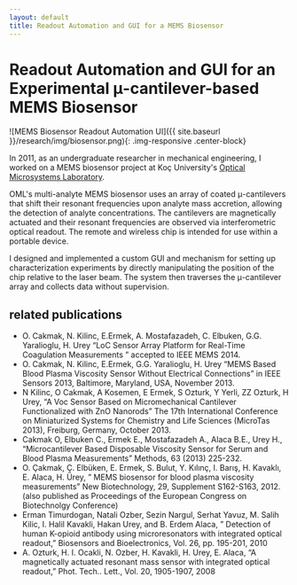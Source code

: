 ```yaml
---
layout: default
title: Readout Automation and GUI for a MEMS Biosensor
---
```


# Readout Automation and GUI for an Experimental μ-cantilever-based MEMS Biosensor

![MEMS Biosensor Readout Automation UI]({{ site.baseurl }}/research/img/biosensor.png){: .img-responsive .center-block}

In 2011, as an undergraduate researcher in mechanical engineering, I worked on a MEMS biosensor project at Koç University's [Optical Microsystems Laboratory](http://mems.ku.edu.tr/).

OML's multi-analyte MEMS biosensor uses an array of coated μ-cantilevers that shift their resonant frequencies upon analyte mass accretion, allowing the detection of analyte concentrations. The cantilevers are magnetically actuated and their resonant frequencies are observed via interferometric optical readout. The remote and wireless chip is intended for use within a portable device.

I designed and implemented a custom GUI and mechanism for setting up characterization experiments by directly manipulating the position of the chip relative to the laser beam. The system then traverses the μ-cantilever array and collects data without supervision.

## related publications

- O. Cakmak, N. Kilinc, E.Ermek, A. Mostafazadeh, C. Elbuken, G.G. Yaralioglu, H. Urey “LoC Sensor Array Platform for Real-Time Coagulation Measurements ” accepted to IEEE MEMS 2014.
- O. Cakmak, N. Kilinc, E.Ermek, G.G. Yaralioglu, H. Urey “MEMS Based Blood Plasma Viscosity Sensor Without Electrical Connections” in IEEE Sensors 2013, Baltimore, Maryland, USA, November 2013.
- N Kilinc, O Cakmak, A Kosemen, E Ermek, S Ozturk, Y Yerli, ZZ Ozturk, H Urey, “A Voc Sensor Based on Micromechanical Cantilever Functionalized with ZnO Nanorods” The 17th International Conference on Miniaturized Systems for Chemistry and Life Sciences (MicroTas 2013), Freiburg, Germany, October 2013.
- Cakmak O, Elbuken C., Ermek E., Mostafazadeh A., Alaca B.E., Urey H., “Microcantilever Based Disposable Viscosity Sensor for Serum and Blood Plasma Measurements” Methods, 63 (2013) 225-232.
- O. Çakmak, Ç. Elbüken, E. Ermek, S. Bulut, Y. Kılınç, I. Barış, H. Kavaklı, E. Alaca, H. Ürey, ” MEMS biosensor for blood plasma viscosity measurements” New Biotechnology, 29, Supplement S162-S163, 2012. (also published as Proceedings of the European Congress on Biotechnolgy Conference)
- Erman Timurdogan, Natali Ozber, Sezin Nargul, Serhat Yavuz, M. Salih Kilic, I. Halil Kavakli, Hakan Urey, and B. Erdem Alaca, ” Detection of human K-opioid antibody using microresonators with integrated optical readout,” Biosensors and Bioelectronics, Vol. 26, pp. 195-201, 2010
- A. Ozturk, H. I. Ocakli, N. Ozber, H. Kavakli, H. Urey, E. Alaca, “A magnetically actuated resonant mass sensor with integrated optical readout,” Phot. Tech.. Lett., Vol. 20, 1905-1907, 2008
